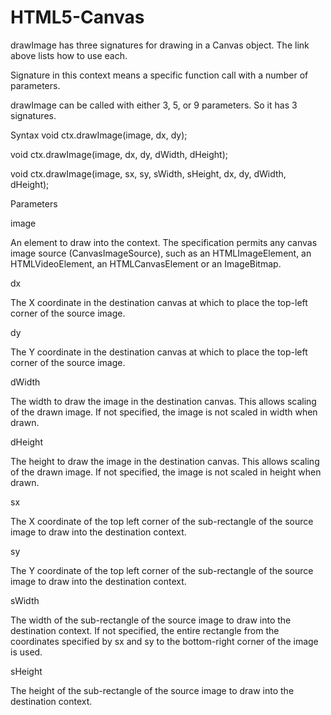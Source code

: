 # HTML5-Canvas

drawImage has three signatures for drawing in a Canvas object. The link above lists how to use each.

Signature in this context means a specific function call with a number of parameters.

drawImage can be called with either 3, 5, or 9 parameters. So it has 3 signatures.


Syntax
void ctx.drawImage(image, dx, dy);

void ctx.drawImage(image, dx, dy, dWidth, dHeight);

void ctx.drawImage(image, sx, sy, sWidth, sHeight, dx, dy, dWidth, dHeight);




Parameters

image

An element to draw into the context. The specification permits any canvas image source (CanvasImageSource), such as an HTMLImageElement, an HTMLVideoElement, an HTMLCanvasElement or an ImageBitmap.

dx

The X coordinate in the destination canvas at which to place the top-left corner of the source image.

dy

The Y coordinate in the destination canvas at which to place the top-left corner of the source image.

dWidth

The width to draw the image in the destination canvas. This allows scaling of the drawn image. If not specified, the image is not scaled in width when drawn.

dHeight

The height to draw the image in the destination canvas. This allows scaling of the drawn image. If not specified, the image is not scaled in height when drawn.

sx

The X coordinate of the top left corner of the sub-rectangle of the source image to draw into the destination context.

sy

The Y coordinate of the top left corner of the sub-rectangle of the source image to draw into the destination context.

sWidth

The width of the sub-rectangle of the source image to draw into the destination context. If not specified, the entire rectangle from the coordinates specified by sx and sy to the bottom-right corner of the image is used.

sHeight

The height of the sub-rectangle of the source image to draw into the destination context.

